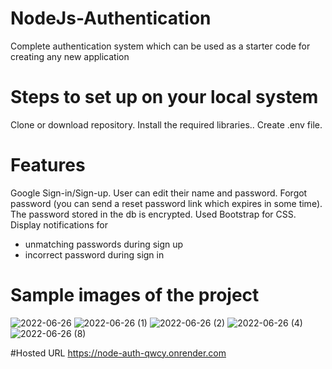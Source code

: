 # NodeJs-Authentication

Complete authentication system which can be used as a starter code for creating any new application

# Steps to set up on your local system

Clone or download repository.
Install the required libraries..
Create .env file.

# Features

Google Sign-in/Sign-up.
User can edit their name and password.
Forgot password (you can send a reset password link which expires in some time).
The password stored in the db is encrypted.
Used Bootstrap for CSS.
Display notifications for

- unmatching passwords during sign up
- incorrect password during sign in

# Sample images of the project

![2022-06-26](https://user-images.githubusercontent.com/101502385/175806658-01f9dc8e-3a64-4b5e-9ecd-3d102b554616.png)
![2022-06-26 (1)](https://user-images.githubusercontent.com/101502385/175806685-62a0c78b-814b-4d7e-8c20-099398618af7.png)
![2022-06-26 (2)](https://user-images.githubusercontent.com/101502385/175806692-4574a219-b129-4aee-b08a-e9d8915d8898.png)
![2022-06-26 (4)](https://user-images.githubusercontent.com/101502385/175806706-98f45be4-19c8-4e3d-8ab2-b2adf694e7ad.png)
![2022-06-26 (8)](https://user-images.githubusercontent.com/101502385/175806695-45cb4bbd-652e-4786-a353-10d2b3eeb3b1.png)

#Hosted URL
https://node-auth-qwcy.onrender.com

